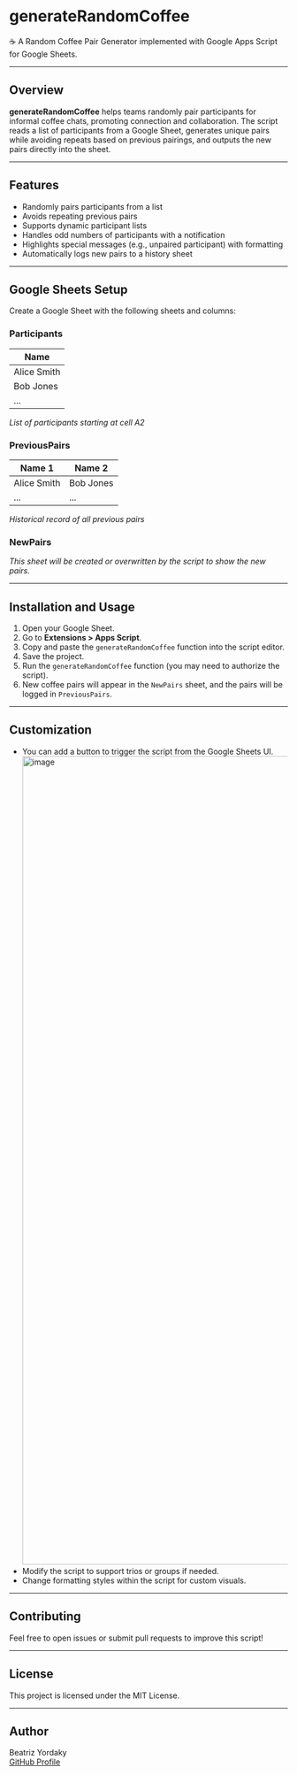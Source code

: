 # generateRandomCoffee

☕ A Random Coffee Pair Generator implemented with Google Apps Script for Google Sheets.

---

## Overview

**generateRandomCoffee** helps teams randomly pair participants for informal coffee chats, promoting connection and collaboration. The script reads a list of participants from a Google Sheet, generates unique pairs while avoiding repeats based on previous pairings, and outputs the new pairs directly into the sheet.

---

## Features

- Randomly pairs participants from a list  
- Avoids repeating previous pairs  
- Supports dynamic participant lists  
- Handles odd numbers of participants with a notification  
- Highlights special messages (e.g., unpaired participant) with formatting  
- Automatically logs new pairs to a history sheet  

---

## Google Sheets Setup

Create a Google Sheet with the following sheets and columns:

### Participants

| Name        |
|-------------|
| Alice Smith |
| Bob Jones   |
| ...         |

*List of participants starting at cell A2*

### PreviousPairs

| Name 1     | Name 2     |
|------------|------------|
| Alice Smith| Bob Jones  |
| ...        | ...        |

*Historical record of all previous pairs*

### NewPairs

*This sheet will be created or overwritten by the script to show the new pairs.*

---

## Installation and Usage

1. Open your Google Sheet.  
2. Go to **Extensions > Apps Script**.  
3. Copy and paste the `generateRandomCoffee` function into the script editor.  
4. Save the project.  
5. Run the `generateRandomCoffee` function (you may need to authorize the script).  
6. New coffee pairs will appear in the `NewPairs` sheet, and the pairs will be logged in `PreviousPairs`.

---

## Customization

- You can add a button to trigger the script from the Google Sheets UI.
  <img width="1462" alt="image" src="https://github.com/user-attachments/assets/03717541-ceb6-4eeb-abd5-84d111ab2b8a" />
- Modify the script to support trios or groups if needed.  
- Change formatting styles within the script for custom visuals.

---

## Contributing

Feel free to open issues or submit pull requests to improve this script!

---

## License

This project is licensed under the MIT License.

---

## Author

Beatriz Yordaky  
[GitHub Profile](https://github.com/beatrizyordaky)
